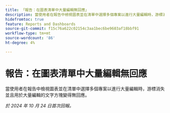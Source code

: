 ```yaml
---
title: 「報告：在圖表清單中大量編輯無回應」
description: 當使用者在報告中檢視圖表並在清單中選擇多個專案以進行大量編輯時，游標消失並且用於大量編輯的文字方塊變得無回應。
hidefromtoc: true
feature: Reports and Dashboards
source-git-commit: f15c76a622c02154c3aa1bec6be9603af18bbf91
workflow-type: tm+mt
source-wordcount: '86'
ht-degree: 4%

---
```


# 報告：在圖表清單中大量編輯無回應

當使用者在報告中檢視圖表並在清單中選擇多個專案以進行大量編輯時，游標消失並且用於大量編輯的文字方塊變得無回應。

_於 2024 年 10 月 24 日首次回報。_
